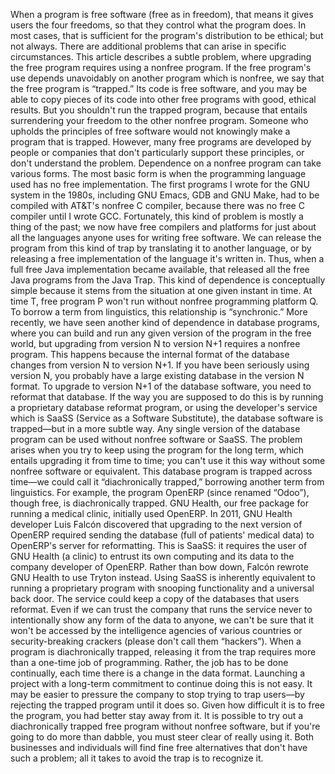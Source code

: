 When a program is free software (free as in freedom), that means it gives users the four freedoms, so that they control what the program does. In most cases, that is sufficient for the program's distribution to be ethical; but not always. There are additional problems that can arise in specific circumstances. This article describes a subtle problem, where upgrading the free program requires using a nonfree program. If the free program's use depends unavoidably on another program which is nonfree, we say that the free program is “trapped.” Its code is free software, and you may be able to copy pieces of its code into other free programs with good, ethical results. But you shouldn't run the trapped program, because that entails surrendering your freedom to the other nonfree program. Someone who upholds the principles of free software would not knowingly make a program that is trapped. However, many free programs are developed by people or companies that don't particularly support these principles, or don't understand the problem. Dependence on a nonfree program can take various forms. The most basic form is when the programming language used has no free implementation. The first programs I wrote for the GNU system in the 1980s, including GNU Emacs, GDB and GNU Make, had to be compiled with AT&T's nonfree C compiler, because there was no free C compiler until I wrote GCC. Fortunately, this kind of problem is mostly a thing of the past; we now have free compilers and platforms for just about all the languages anyone uses for writing free software. We can release the program from this kind of trap by translating it to another language, or by releasing a free implementation of the language it's written in. Thus, when a full free Java implementation became available, that released all the free Java programs from the Java Trap. This kind of dependence is conceptually simple because it stems from the situation at one given instant in time. At time T, free program P won't run without nonfree programming platform Q. To borrow a term from linguistics, this relationship is “synchronic.” More recently, we have seen another kind of dependence in database programs, where you can build and run any given version of the program in the free world, but upgrading from version N to version N+1 requires a nonfree program. This happens because the internal format of the database changes from version N to version N+1. If you have been seriously using version N, you probably have a large existing database in the version N format. To upgrade to version N+1 of the database software, you need to reformat that database. If the way you are supposed to do this is by running a proprietary database reformat program, or using the developer's service which is SaaSS (Service as a Software Substitute), the database software is trapped—but in a more subtle way. Any single version of the database program can be used without nonfree software or SaaSS. The problem arises when you try to keep using the program for the long term, which entails upgrading it from time to time; you can't use it this way without some nonfree software or equivalent. This database program is trapped across time—we could call it “diachronically trapped,” borrowing another term from linguistics. For example, the program OpenERP (since renamed “Odoo”), though free, is diachronically trapped. GNU Health, our free package for running a medical clinic, initially used OpenERP. In 2011, GNU Health developer Luis Falcón discovered that upgrading to the next version of OpenERP required sending the database (full of patients' medical data) to OpenERP's server for reformatting. This is SaaSS: it requires the user of GNU Health (a clinic) to entrust its own computing and its data to the company developer of OpenERP. Rather than bow down, Falcón rewrote GNU Health to use Tryton instead. Using SaaSS is inherently equivalent to running a proprietary program with snooping functionality and a universal back door. The service could keep a copy of the databases that users reformat. Even if we can trust the company that runs the service never to intentionally show any form of the data to anyone, we can't be sure that it won't be accessed by the intelligence agencies of various countries or security-breaking crackers (please don't call them “hackers”). When a program is diachronically trapped, releasing it from the trap requires more than a one-time job of programming. Rather, the job has to be done continually, each time there is a change in the data format. Launching a project with a long-term commitment to continue doing this is not easy. It may be easier to pressure the company to stop trying to trap users—by rejecting the trapped program until it does so. Given how difficult it is to free the program, you had better stay away from it. It is possible to try out a diachronically trapped free program without nonfree software, but if you're going to do more than dabble, you must steer clear of really using it. Both businesses and individuals will find fine free alternatives that don't have such a problem; all it takes to avoid the trap is to recognize it.